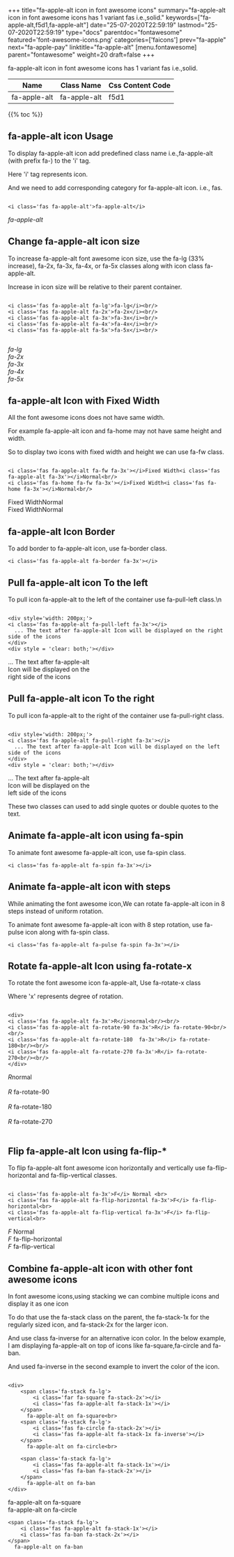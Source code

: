 +++
title="fa-apple-alt icon in font awesome icons"
summary="fa-apple-alt icon in font awesome icons has 1 variant fas i.e.,solid."
keywords=["fa-apple-alt,f5d1,fa-apple-alt"]
date="25-07-2020T22:59:19"
lastmod="25-07-2020T22:59:19"
type="docs"
parentdoc="fontawesome"
featured='font-awesome-icons.png'
categories=['faicons']
prev="fa-apple"
next="fa-apple-pay"
linktitle="fa-apple-alt"
[menu.fontawesome]
parent="fontawesome"
weight=20
draft=false
+++


fa-apple-alt icon in font awesome icons has 1 variant fas i.e.,solid.

<div class='table-responsive'><table class='table'><thead><tr><th>Name</th><th>Class Name</th><th>Css Content Code</th></tr></thead><tbody><tr><td>fa-apple-alt</td><td>fa-apple-alt</td><td>f5d1</td></tr></tbody></table></div>


{{% toc %}}


## fa-apple-alt icon Usage

To display fa-apple-alt icon add predefined class name i.e.,fa-apple-alt (with prefix fa-) to the 'i' tag.

Here 'i' tag represents icon.

And we need to add corresponding category for fa-apple-alt icon. i.e., fas.


```

<i class='fas fa-apple-alt'>fa-apple-alt</i>
```

<i class='fas fa-apple-alt'>fa-apple-alt</i>




## Change fa-apple-alt icon size
To increase fa-apple-alt font awesome icon size, use the fa-lg (33% increase), fa-2x, fa-3x, fa-4x, or fa-5x classes along with icon class fa-apple-alt.

Increase in icon size will be relative to their parent container. 

```

<i class='fas fa-apple-alt fa-lg'>fa-lg</i><br/>
<i class='fas fa-apple-alt fa-2x'>fa-2x</i><br/>
<i class='fas fa-apple-alt fa-3x'>fa-3x</i><br/>
<i class='fas fa-apple-alt fa-4x'>fa-4x</i><br/>
<i class='fas fa-apple-alt fa-5x'>fa-5x</i><br/>
            
```

<i class='fas fa-apple-alt fa-lg'>fa-lg</i><br/>
<i class='fas fa-apple-alt fa-2x'>fa-2x</i><br/>
<i class='fas fa-apple-alt fa-3x'>fa-3x</i><br/>
<i class='fas fa-apple-alt fa-4x'>fa-4x</i><br/>
<i class='fas fa-apple-alt fa-5x'>fa-5x</i><br/>
            



## fa-apple-alt Icon with Fixed Width 

All the font awesome icons does not have same width.

For example fa-apple-alt icon and fa-home may not have same height and width.

So to display two icons with fixed width and height we can use fa-fw class.


```

<i class='fas fa-apple-alt fa-fw fa-3x'></i>Fixed Width<i class='fas fa-apple-alt fa-3x'></i>Normal<br/>
<i class='fas fa-home fa-fw fa-3x'></i>Fixed Width<i class='fas fa-home fa-3x'></i>Normal<br/>
```

<i class='fas fa-apple-alt fa-fw fa-3x'></i>Fixed Width<i class='fas fa-apple-alt fa-3x'></i>Normal<br/>
<i class='fas fa-home fa-fw fa-3x'></i>Fixed Width<i class='fas fa-home fa-3x'></i>Normal<br/>



## fa-apple-alt Icon Border 

To add border to fa-apple-alt icon, use fa-border class.


```
<i class='fas fa-apple-alt fa-border fa-3x'></i>

```
<i class='fas fa-apple-alt fa-border fa-3x'></i>





## Pull fa-apple-alt icon To the left

To pull icon fa-apple-alt to the left of the container use fa-pull-left class.\n

```

<div style='width: 200px;'>
<i class='fas fa-apple-alt fa-pull-left fa-3x'></i>
  ... The text after fa-apple-alt Icon will be displayed on the right side of the icons
</div>
<div style = 'clear: both;'></div>
```

<div style='width: 200px;'>
<i class='fas fa-apple-alt fa-pull-left fa-3x'></i>
  ... The text after fa-apple-alt Icon will be displayed on the right side of the icons
</div>
<div style = 'clear: both;'></div>




## Pull fa-apple-alt icon To the right
To pull icon fa-apple-alt to the right of the container use fa-pull-right class.

```

<div style='width: 200px;'>
<i class='fas fa-apple-alt fa-pull-right fa-3x'></i>
  ... The text after fa-apple-alt Icon will be displayed on the left side of the icons
</div>
<div style = 'clear: both;'></div>
```

<div style='width: 200px;'>
<i class='fas fa-apple-alt fa-pull-right fa-3x'></i>
  ... The text after fa-apple-alt Icon will be displayed on the left side of the icons
</div>
<div style = 'clear: both;'></div>

These two classes can used to add single quotes or double quotes to the text.


## Animate fa-apple-alt icon using fa-spin
To animate font awesome fa-apple-alt icon, use fa-spin class.

```
<i class='fas fa-apple-alt fa-spin fa-3x'></i>
```
<i class='fas fa-apple-alt fa-spin fa-3x'></i>




## Animate fa-apple-alt icon with steps
While animating the font awesome icon,We can rotate fa-apple-alt icon in 8 steps instead of uniform rotation.

To animate font awesome fa-apple-alt icon with 8 step rotation, use fa-pulse icon along with fa-spin class.


```
<i class='fas fa-apple-alt fa-pulse fa-spin fa-3x'></i>

```
<i class='fas fa-apple-alt fa-pulse fa-spin fa-3x'></i>





## Rotate fa-apple-alt Icon using fa-rotate-x
To rotate the font awesome icon fa-apple-alt, Use fa-rotate-x class

Where 'x' represents degree of rotation.


```

<div>
<i class='fas fa-apple-alt fa-3x'>R</i>normal<br/><br/>
<i class='fas fa-apple-alt fa-rotate-90 fa-3x'>R</i> fa-rotate-90<br/><br/> 
<i class='fas fa-apple-alt fa-rotate-180  fa-3x'>R</i> fa-rotate-180<br/><br/> 
<i class='fas fa-apple-alt fa-rotate-270 fa-3x'>R</i> fa-rotate-270<br/><br/>
</div>
```

<div>
<i class='fas fa-apple-alt fa-3x'>R</i>normal<br/><br/>
<i class='fas fa-apple-alt fa-rotate-90 fa-3x'>R</i> fa-rotate-90<br/><br/> 
<i class='fas fa-apple-alt fa-rotate-180  fa-3x'>R</i> fa-rotate-180<br/><br/> 
<i class='fas fa-apple-alt fa-rotate-270 fa-3x'>R</i> fa-rotate-270<br/><br/>
</div>




## Flip fa-apple-alt Icon using fa-flip-*
To flip fa-apple-alt font awesome icon horizontally and vertically use fa-flip-horizontal and fa-flip-vertical classes. 

```

<i class='fas fa-apple-alt fa-3x'>F</i> Normal <br>
<i class='fas fa-apple-alt fa-flip-horizontal fa-3x'>F</i> fa-flip-horizontal<br>
<i class='fas fa-apple-alt fa-flip-vertical fa-3x'>F</i> fa-flip-vertical<br>
```

<i class='fas fa-apple-alt fa-3x'>F</i> Normal <br>
<i class='fas fa-apple-alt fa-flip-horizontal fa-3x'>F</i> fa-flip-horizontal<br>
<i class='fas fa-apple-alt fa-flip-vertical fa-3x'>F</i> fa-flip-vertical<br>




## Combine fa-apple-alt icon with other font awesome icons
In font awesome icons,using stacking we can combine multiple icons and display it as one icon 

To do that use the fa-stack class on the parent, the fa-stack-1x for the regularly sized icon, and fa-stack-2x for the larger icon.

And use class fa-inverse for an alternative icon color. 
In the below example, I am displaying fa-apple-alt on top of icons like fa-square,fa-circle and fa-ban.

And used fa-inverse in the second example to invert the color of the icon.

```

<div>
    <span class='fa-stack fa-lg'>
        <i class='far fa-square fa-stack-2x'></i>
        <i class='fas fa-apple-alt fa-stack-1x'></i>
    </span>
      fa-apple-alt on fa-square<br>
    <span class='fa-stack fa-lg'>
        <i class='fas fa-circle fa-stack-2x'></i>
        <i class='fas fa-apple-alt fa-stack-1x fa-inverse'></i>
    </span>
      fa-apple-alt on fa-circle<br>

    <span class='fa-stack fa-lg'>
        <i class='fas fa-apple-alt fa-stack-1x'></i>
        <i class='fas fa-ban fa-stack-2x'></i>
    </span>
      fa-apple-alt on fa-ban
</div>
```

<div>
    <span class='fa-stack fa-lg'>
        <i class='far fa-square fa-stack-2x'></i>
        <i class='fas fa-apple-alt fa-stack-1x'></i>
    </span>
      fa-apple-alt on fa-square<br>
    <span class='fa-stack fa-lg'>
        <i class='fas fa-circle fa-stack-2x'></i>
        <i class='fas fa-apple-alt fa-stack-1x fa-inverse'></i>
    </span>
      fa-apple-alt on fa-circle<br>

    <span class='fa-stack fa-lg'>
        <i class='fas fa-apple-alt fa-stack-1x'></i>
        <i class='fas fa-ban fa-stack-2x'></i>
    </span>
      fa-apple-alt on fa-ban
</div>






